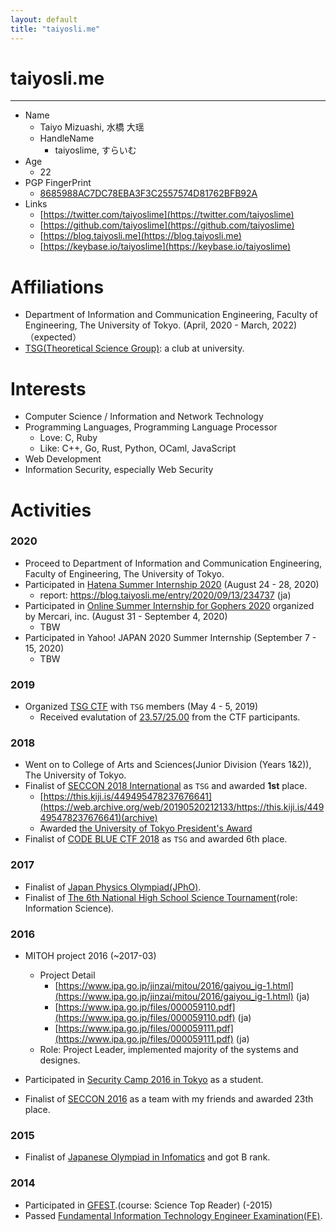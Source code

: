```yaml
---
layout: default
title: "taiyosli.me"
---
```


# taiyosli.me
---
- Name
	- Taiyo Mizuashi, 水橋 大瑶
	- HandleName
		- taiyoslime, すらいむ
- Age
	- 22
- PGP FingerPrint
	- [8685988AC7DC78EBA3F3C2557574D81762BFB92A](https://keybase.io/taiyoslime)
- Links
	- [https://twitter.com/taiyoslime](https://twitter.com/taiyoslime)
	- [https://github.com/taiyoslime](https://github.com/taiyoslime)
	- [https://blog.taiyosli.me](https://blog.taiyosli.me)
	- [https://keybase.io/taiyoslime](https://keybase.io/taiyoslime)


# Affiliations
- Department of Information and Communication Engineering, Faculty of Engineering, The University of Tokyo. (April, 2020 - March, 2022)（expected）
- [TSG(Theoretical Science Group)](https://tsg.ne.jp/): a club at university.

# Interests
- Computer Science / Information and Network Technology
- Programming Languages, Programming Language Processor
	- Love: C, Ruby
	- Like: C++, Go, Rust, Python, OCaml, JavaScript
- Web Development
- Information Security, especially Web Security

# Activities
### 2020

- Proceed to Department of Information and Communication Engineering, Faculty of Engineering, The University of Tokyo.
- Participated in [Hatena Summer Internship 2020](https://hatenacorp.jp/intern2020) (August 24 - 28, 2020)
	- report: https://blog.taiyosli.me/entry/2020/09/13/234737 (ja)
- Participated in [Online Summer Internship for Gophers 2020](https://mercan.mercari.com/articles/22800/) organized by Mercari, inc. (August 31 - September 4, 2020)
	- TBW
- Participated in Yahoo! JAPAN 2020 Summer Internship (September 7 - 15, 2020)
	- TBW

### 2019

- Organized [TSG CTF](https://ctf.tsg.ne.jp/) with `TSG` members (May 4 - 5, 2019)
	- Received evalutation of [23.57/25.00](https://ctftime.org/event/758/) from the CTF participants.

### 2018

- Went on to College of Arts and Sciences(Junior Division (Years 1&2)), The University of Tokyo.
- Finalist of [SECCON 2018 International](https://2018.seccon.jp/seccon/2018akihabara/#ctf) as `TSG` and awarded **1st** place.
	- [https://this.kiji.is/449495478237676641](https://web.archive.org/web/20190520212133/https://this.kiji.is/449495478237676641)(archive)
	- Awarded [the University of Tokyo President's Award](https://www.u-tokyo.ac.jp/ja/students/events/h12_01.html)
-  Finalist of [CODE BLUE CTF 2018](http://ctf.codeblue.jp/) as `TSG` and awarded 6th place.

### 2017

- Finalist of [Japan Physics Olympiad(JPhO)](http://www.jpho.jp/).
- Finalist of [The 6th National High School Science Tournament](https://koushien.jst.go.jp/koushien/tournament/2016/index.html)(role: Information Science).

### 2016

- MITOH project 2016 (~2017-03)
	- Project Detail
		- [https://www.ipa.go.jp/jinzai/mitou/2016/gaiyou_ig-1.html](https://www.ipa.go.jp/jinzai/mitou/2016/gaiyou_ig-1.html) (ja)
		- [https://www.ipa.go.jp/files/000059110.pdf](https://www.ipa.go.jp/files/000059110.pdf) (ja)
		- [https://www.ipa.go.jp/files/000059111.pdf](https://www.ipa.go.jp/files/000059111.pdf) (ja)
	- Role: Project Leader, implemented majority of the systems and designes.

- Participated in [Security Camp 2016 in Tokyo](https://www.ipa.go.jp/jinzai/camp/2016/zenkoku2016.html) as a student.
- Finalist of [SECCON 2016](https://2017.seccon.jp/) as a team with my friends and awarded 23th place.

### 2015
- Finalist of [Japanese Olympiad in Infomatics](https://www.ioi-jp.org/) and got B rank.

### 2014
- Participated in [GFEST](http://gfest.tsukuba.ac.jp/).(course: Science Top Reader)  (-2015)
- Passed [Fundamental Information Technology Engineer Examination(FE)](https://www.jitec.ipa.go.jp/1_11seido/fe.html).

